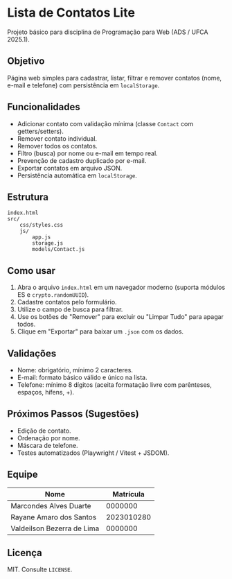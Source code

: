 # Lista de Contatos Lite

Projeto básico para disciplina de Programação para Web (ADS / UFCA 2025.1).

## Objetivo
Página web simples para cadastrar, listar, filtrar e remover contatos (nome, e-mail e telefone) com persistência em `localStorage`.

## Funcionalidades
- Adicionar contato com validação mínima (classe `Contact` com getters/setters).
- Remover contato individual.
- Remover todos os contatos.
- Filtro (busca) por nome ou e-mail em tempo real.
- Prevenção de cadastro duplicado por e-mail.
- Exportar contatos em arquivo JSON.
- Persistência automática em `localStorage`.

## Estrutura
```
index.html
src/
	css/styles.css
	js/
		app.js
		storage.js
		models/Contact.js
```

## Como usar
1. Abra o arquivo `index.html` em um navegador moderno (suporta módulos ES e `crypto.randomUUID`).
2. Cadastre contatos pelo formulário.
3. Utilize o campo de busca para filtrar.
4. Use os botões de "Remover" para excluir ou "Limpar Tudo" para apagar todos.
5. Clique em "Exportar" para baixar um `.json` com os dados.

## Validações
- Nome: obrigatório, mínimo 2 caracteres.
- E-mail: formato básico válido e único na lista.
- Telefone: mínimo 8 dígitos (aceita formatação livre com parênteses, espaços, hífens, +).

## Próximos Passos (Sugestões)
- Edição de contato.
- Ordenação por nome.
- Máscara de telefone.
- Testes automatizados (Playwright / Vitest + JSDOM).

## Equipe

| Nome | Matrícula |
|------|-----------|
| Marcondes Alves Duarte | 0000000 |
| Rayane Amaro dos Santos | 2023010280 |
| Valdeilson Bezerra de Lima | 0000000 |

## Licença
MIT. Consulte `LICENSE`.